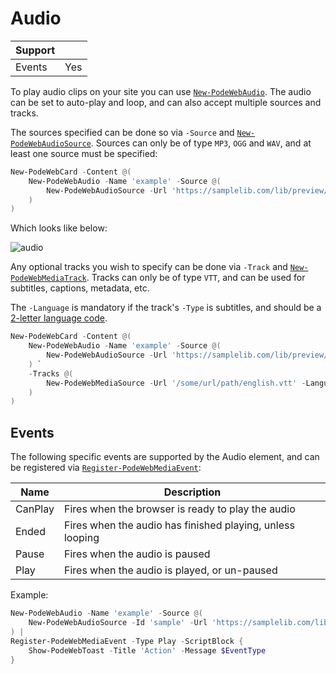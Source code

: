 # Audio

| Support | |
| ------- |-|
| Events | Yes |

To play audio clips on your site you can use [`New-PodeWebAudio`](../../../Functions/Elements/New-PodeWebAudio). The audio can be set to auto-play and loop, and can also accept multiple sources and tracks.

The sources specified can be done so via `-Source` and [`New-PodeWebAudioSource`](../../../Functions/Elements/New-PodeWebAudioSource). Sources can only be of type `MP3`, `OGG` and `WAV`, and at least one source must be specified:

```powershell
New-PodeWebCard -Content @(
    New-PodeWebAudio -Name 'example' -Source @(
        New-PodeWebAudioSource -Url 'https://samplelib.com/lib/preview/mp3/sample-6s.mp3'
    )
)
```

Which looks like below:

![audio](../../../images/audio.png)

Any optional tracks you wish to specify can be done via `-Track` and [`New-PodeWebMediaTrack`](../../../Functions/Elements/New-PodeWebMediaTrack). Tracks can only be of type `VTT`, and can be used for subtitles, captions, metadata, etc.

The `-Language` is mandatory if the track's `-Type` is subtitles, and should be a [2-letter language code](https://www.w3schools.com/tags/ref_language_codes.asp).

```powershell
New-PodeWebCard -Content @(
    New-PodeWebAudio -Name 'example' -Source @(
        New-PodeWebAudioSource -Url 'https://samplelib.com/lib/preview/mp3/sample-6s.mp3'
    ) `
    -Tracks @(
        New-PodeWebMediaSource -Url '/some/url/path/english.vtt' -Language 'en' -Title 'English' -Type 'subtitles' -Default
    )
)
```

## Events

The following specific events are supported by the Audio element, and can be registered via [`Register-PodeWebMediaEvent`](../../../Functions/Events/Register-PodeWebMediaEvent):

| Name | Description |
| ---- | ----------- |
| CanPlay | Fires when the browser is ready to play the audio |
| Ended | Fires when the audio has finished playing, unless looping |
| Pause | Fires when the audio is paused |
| Play | Fires when the audio is played, or un-paused |

Example:

```powershell
New-PodeWebAudio -Name 'example' -Source @(
    New-PodeWebAudioSource -Id 'sample' -Url 'https://samplelib.com/lib/preview/mp3/sample-6s.mp3'
) |
Register-PodeWebMediaEvent -Type Play -ScriptBlock {
    Show-PodeWebToast -Title 'Action' -Message $EventType
}
```
